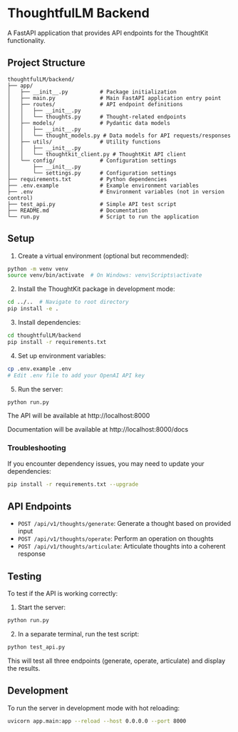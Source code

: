# ThoughtfulLM Backend

A FastAPI application that provides API endpoints for the ThoughtKit functionality.

## Project Structure

```
thoughtfulLM/backend/
├── app/
│   ├── __init__.py          # Package initialization
│   ├── main.py              # Main FastAPI application entry point
│   ├── routes/              # API endpoint definitions
│   │   ├── __init__.py
│   │   └── thoughts.py      # Thought-related endpoints
│   ├── models/              # Pydantic data models
│   │   ├── __init__.py
│   │   └── thought_models.py # Data models for API requests/responses
│   ├── utils/               # Utility functions
│   │   ├── __init__.py
│   │   └── thoughtkit_client.py # ThoughtKit API client
│   └── config/              # Configuration settings
│       ├── __init__.py
│       └── settings.py      # Configuration settings
├── requirements.txt         # Python dependencies
├── .env.example             # Example environment variables
├── .env                     # Environment variables (not in version control)
├── test_api.py              # Simple API test script
├── README.md                # Documentation
└── run.py                   # Script to run the application
```

## Setup

1. Create a virtual environment (optional but recommended):
```bash
python -m venv venv
source venv/bin/activate  # On Windows: venv\Scripts\activate
```

2. Install the ThoughtKit package in development mode:
```bash
cd ../..  # Navigate to root directory
pip install -e .
```

3. Install dependencies:
```bash
cd thoughtfulLM/backend
pip install -r requirements.txt
```

4. Set up environment variables:
```bash
cp .env.example .env
# Edit .env file to add your OpenAI API key
```

5. Run the server:
```bash
python run.py
```

The API will be available at http://localhost:8000

Documentation will be available at http://localhost:8000/docs

### Troubleshooting

If you encounter dependency issues, you may need to update your dependencies:

```bash
pip install -r requirements.txt --upgrade
```

## API Endpoints

- `POST /api/v1/thoughts/generate`: Generate a thought based on provided input
- `POST /api/v1/thoughts/operate`: Perform an operation on thoughts
- `POST /api/v1/thoughts/articulate`: Articulate thoughts into a coherent response

## Testing

To test if the API is working correctly:

1. Start the server:
```bash
python run.py
```

2. In a separate terminal, run the test script:
```bash
python test_api.py
```

This will test all three endpoints (generate, operate, articulate) and display the results.

## Development

To run the server in development mode with hot reloading:

```bash
uvicorn app.main:app --reload --host 0.0.0.0 --port 8000
``` 